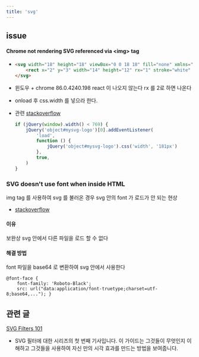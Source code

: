 ```yaml
---
title: 'svg'
---
```


## issue

#### Chrome not rendering SVG referenced via \<img\> tag

-   ```html
    <svg width="18" height="18" viewBox="0 0 18 18" fill="none" xmlns="http://www.w3.org/2000/svg">
        <rect x="2" y="3" width="14" height="12" rx="1" stroke="white" stroke-width="2" />
    </svg>
    ```

-   윈도우 + chrome 86.0.4240.198 react 이 나오지 않는다 rx 를 2로 하면 나온다
-   onload 후 css.width 를 넣으라 한다.
-   관련 [stackoverflow](https://stackoverflow.com/questions/10737166/chrome-not-rendering-svg-referenced-via-img-tag)

    ```javascript
    if (jQuery(window).width() < 769) {
        jQuery('object#mysvg-logo')[0].addEventListener(
            'load',
            function () {
                jQuery('object#mysvg-logo').css('width', '181px')
            },
            true,
        )
    }
    ```

### SVG doesn't use font when inside HTML

img tag 를 사용하여 svg 를 불러온 경우 svg 안의 font 가 로드가 안 되는 현상

-   [stackoverflow](https://stackoverflow.com/questions/30466610/svg-doesnt-use-font-when-inside-html)

#### 이유

보완상 svg 안에서 다른 파일을 로드 할 수 없다

#### 해결 방법

font 파일을 base64 로 변환하여 svg 안에서 사용한다

```
@font-face {
    font-family: 'Roboto-Black';
    src: url("data:application/font-truetype;charset=utf-8;base64,..."); }
```

## 관련 글

[SVG Filters 101](https://tympanus.net/codrops/2019/01/15/svg-filters-101/)

-   SVG 필터에 대한 시리즈의 첫 번째 기사입니다. 이 가이드는 그것들이 무엇인지 이해하고 그것들을 사용하여 자신 만의 시각 효과를 만드는 방법을 보여줍니다.
